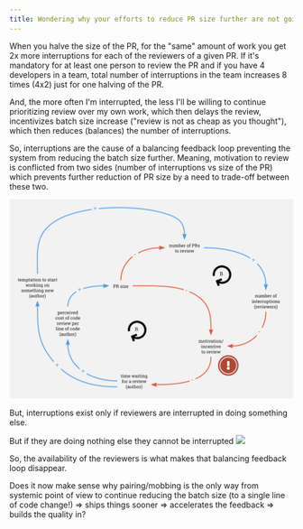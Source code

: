 ```yaml
---
title: Wondering why your efforts to reduce PR size further are not going to work?
---
```



When you halve the size of the PR, for the "same" amount of work you get 2x more interruptions for each of the reviewers of a given PR.
If it's mandatory for at least one person to review the PR and if you have 4 developers in a team, total number of interruptions in the team increases 8 times (4x2) just for one halving of the PR.


And, the more often I'm interrupted, the less I'll be willing to continue prioritizing review over my own work, which then delays the review, incentivizes batch size increase ("review is not as cheap as you thought"), which then reduces (balances) the number of interruptions.

So, interruptions are the cause of a balancing feedback loop preventing the system from reducing the batch size further.
Meaning, motivation to review is conflicted from two sides (number of interruptions vs size of the PR) which prevents further reduction of PR size by a need to trade-off between these two.

![](/assets/images/pr-balancing-feedback.png)

But, interruptions exist only if reviewers are interrupted in doing something else.

But if they are doing nothing else they cannot be interrupted
![](https://i.giphy.com/media/d3mlE7uhX8KFgEmY/giphy.webp)

So, the availability of the reviewers is what makes that balancing feedback loop disappear.

Does it now make sense why pairing/mobbing is the only way from systemic point of view to continue reducing the batch size (to a single line of code change!) => ships things sooner => accelerates the feedback => builds the quality in?
